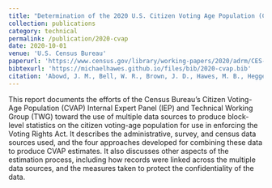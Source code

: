 ```yaml
---
title: "Determination of the 2020 U.S. Citizen Voting Age Population (CVAP) Using Administrative Records and Statistical Methodology Technical Report"
collection: publications
category: technical
permalink: /publication/2020-cvap
date: 2020-10-01
venue: 'U.S. Census Bureau'
paperurl: 'https://www.census.gov/library/working-papers/2020/adrm/CES-WP-20-33.html'
bibtexurl: 'https://michaelhawes.github.io/files/bib/2020-cvap.bib'
citation: 'Abowd, J. M., Bell, W. R., Brown, J. D., Hawes, M. B., Heggeness, M. L., Keller, A. D., Mule Jr., V. T., Schafer, J. L., Spence, M., Warren, L., & Yi, M. (2020). Determination of the 2020 U.S. Citizen Voting Age Population (CVAP) Using Administrative Records and Statistical Methodology Technical Report. Working Paper  CES-20-33, U.S. Census Bureau. https://www.census.gov/library/working-papers/2020/adrm/CES-WP-20-33.html'
---
```

This report documents the efforts of the Census Bureau’s Citizen Voting-Age Population (CVAP) Internal Expert Panel (IEP) and Technical Working Group (TWG) toward the use of multiple data sources to produce block-level statistics on the citizen voting-age population for use in enforcing the Voting Rights Act. It describes the administrative, survey, and census data sources used, and the four approaches developed for combining these data to produce CVAP estimates. It also discusses other aspects of the estimation process, including how records were linked across the multiple data sources, and the measures taken to protect the confidentiality of the data.
